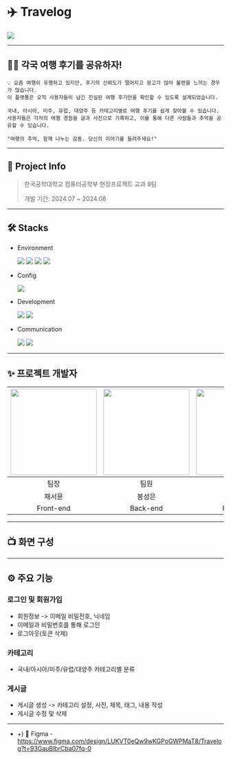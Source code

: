 # ✈️ Travelog

<img src="https://github.com/user-attachments/assets/b175e842-ba49-4502-849d-fc20f52d97f1">

***

## 🙋🏻 각국 여행 후기를 공유하자!
```
💡 요즘 여행이 유행하고 있지만, 후기의 신뢰도가 떨어지고 광고가 많아 불편을 느끼는 경우가 많습니다.
이 플랫폼은 오직 사용자들이 남긴 진실된 여행 후기만을 확인할 수 있도록 설계되었습니다.

국내, 아시아, 미주, 유럽, 대양주 등 카테고리별로 여행 후기를 쉽게 찾아볼 수 있습니다.
사용자들은 각자의 여행 경험을 글과 사진으로 기록하고, 이를 통해 다른 사람들과 추억을 공유할 수 있습니다.

"여행의 추억, 함께 나누는 감동. 당신의 이야기를 들려주세요!"
```

***

## 📃 Project Info
> 한국공학대학교 컴퓨터공학부 현장프로젝트 교과 8팀
> 
> 개발 기간: 2024.07 ~ 2024.08

***

## 🛠️ Stacks
- Environment
  
  <img src="https://img.shields.io/badge/Visual Studio Code-007ACC?style=for-the-badge&logo=Visual Studio Code&logoColor=white"/> <img src="https://img.shields.io/badge/git-F05032?style=for-the-badge&logo=git&logoColor=white"> <img src="https://img.shields.io/badge/github-181717?style=for-the-badge&logo=github&logoColor=white"> <img src="https://img.shields.io/badge/gitkraken-179287?style=for-the-badge&logo=gitkraken&logoColor=white">

- Config
  
  <img src="https://img.shields.io/badge/Node.js-339933?style=for-the-badge&logo=Node.js&logoColor=white"/>

- Development
  
  <img src="https://img.shields.io/badge/dart-0175C2?style=for-the-badge&logo=dart&logoColor=white"/> <img src="https://img.shields.io/badge/flutter-02569B?style=for-the-badge&logo=flutter&logoColor=white">

- Communication
  
  <img src="https://img.shields.io/badge/slack-4A154B?style=for-the-badge&logo=slack&logoColor=white"> <img src="https://img.shields.io/badge/discord-5865F2?style=for-the-badge&logo=discord&logoColor=white">

***

## ✨ 프로젝트 개발자
|<img src="https://github.com/user-attachments/assets/af59d41f-9493-429f-b55d-bc3ee7d92e7f" width="200" height="200"/>|<img src="https://github.com/user-attachments/assets/4a919325-6d13-47aa-ba7c-9abeb3eceb79" width="200" height="200"/>|<img src="https://github.com/user-attachments/assets/736f3c97-7b00-425f-a3c2-c7e54baf0450" width="200" height="200"/>|
|:---:|:---:|:---:|
|팀장|팀원|팀원|
|채서윤|봉성은|조연주|
|Front-end|Back-end|Front-end|

***

## 📺 화면 구성


***

## ⚙️ 주요 기능

### 로그인 및 회원가입
- 회원정보 -> 이메일 비밀전호, 닉네임
- 이메일과 비밀번호를 통해 로그인
- 로그아웃(토큰 삭제)

### 카테고리
- 국내/아시아/미주/유럽/대양주 카테고리별 분류

### 게시글
- 게시글 생성 -> 카테고리 설정, 사진, 제목, 태그, 내용 작성
- 게시글 수정 및 삭제

***

- +) 🎨 Figma - https://www.figma.com/design/LUKVT0eQw9wKGPoGWPMaT8/Travelog?t=93GauBlbrCba07fq-0
